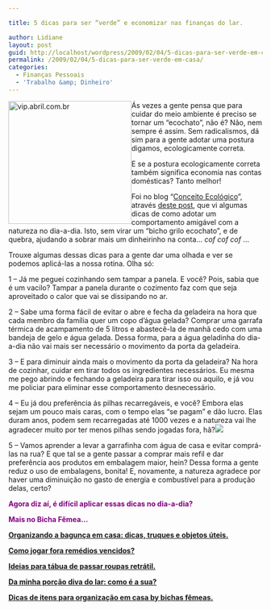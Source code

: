 ```yaml
---

title: 5 dicas para ser “verde” e economizar nas finanças do lar.

author: Lidiane
layout: post
guid: http://localhost/wordpress/2009/02/04/5-dicas-para-ser-verde-em-casa/
permalink: /2009/02/04/5-dicas-para-ser-verde-em-casa/
categories:
  - Finanças Pessoais
  - 'Trabalho &amp; Dinheiro'
---
```

[<img style="display: inline; margin-left: 0; margin-right: 0; border-width: 0;" title="vip.abril.com.br" src="http://www.trololodemulher.com.br/blog/wp-content/uploads/2009/02/untitled-thumb.png" border="0" alt="vip.abril.com.br" width="244" height="244" align="left" />](http://www.trololodemulher.com.br/blog/wp-content/uploads/2009/02/untitled.png)

Ás vezes a gente pensa que para cuidar do meio ambiente é preciso se tornar um “ecochato”, não é? Não, nem sempre é assim. Sem radicalismos, dá sim para a gente adotar uma postura digamos, ecologicamente correta.

E se a postura ecologicamente correta também significa economia nas contas domésticas? Tanto melhor!

Foi no blog “<a href="http://www.conceitoecologico.blogspot.com/" target="_blank">Conceito Ecológico</a>”, através <a href="http://conceitoecologico.blogspot.com/2009/01/10-dicas-eco.html" target="_blank">deste post</a>, que vi algumas dicas de como adotar um comportamento amigável com a natureza no dia-a-dia. Isto, sem virar um “bicho grilo ecochato”, e de quebra, ajudando a sobrar mais um dinheirinho na conta&#8230; _cof cof cof_ &#8230;[](http://www.trololodemulher.com.br/blog/wp-content/uploads/2009/02/clip-image0019.gif)

Trouxe algumas dessas dicas para a gente dar uma olhada e ver se podemos aplicá-las a nossa rotina. Olha só:

1 – Já me peguei cozinhando sem tampar a panela. E você? Pois, sabia que é um vacilo? Tampar a panela durante o cozimento faz com que seja aproveitado o calor que vai se dissipando no ar.[](http://www.trololodemulher.com.br/blog/wp-content/uploads/2009/02/clip-image00182.gif)

2 – Sabe uma forma fácil de evitar o abre e fecha da geladeira na hora que cada membro da família quer um copo d’água gelada? Comprar uma garrafa térmica de acampamento de 5 litros e abastecê-la de manhã cedo com uma bandeja de gelo e água gelada. Dessa forma, para a água geladinha do dia-a-dia não vai mais ser necessário o movimento da porta da geladeira.[](http://www.trololodemulher.com.br/blog/wp-content/uploads/2009/02/clip-image00145.gif)

3 – E para diminuir ainda mais o movimento da porta da geladeira? Na hora de cozinhar, cuidar em tirar todos os ingredientes necessários. Eu mesma me pego abrindo e fechando a geladeira para tirar isso ou aquilo, e já vou me policiar para eliminar esse comportamento desnecessário.[](http://www.trololodemulher.com.br/blog/wp-content/uploads/2009/02/clip-image00165.gif)

4 – Eu já dou preferência ás pilhas recarregáveis, e você? Embora elas sejam um pouco mais caras, com o tempo elas “se pagam” e dão lucro. Elas duram anos, podem sem recarregadas até 1000 vezes e a natureza vai lhe agradecer muito por ter menos pilhas sendo jogadas fora, hã?![](http://www.trololodemulher.com.br/blog/wp-content/uploads/2009/02/clip-image00110.gif)

5 – Vamos aprender a levar a garrafinha com água de casa e evitar comprá-las na rua? E que tal se a gente passar a comprar mais refil e dar preferência aos produtos em embalagem maior, hein? Dessa forma a gente reduz o uso de embalagens, bonita! E, novamente, a natureza agradece por haver uma diminuição no gasto de energia e combustível para a produção delas, certo?[](http://www.trololodemulher.com.br/blog/wp-content/uploads/2009/02/clip-image00112.gif)

**<span style="color: #800080;">Agora diz aí, é difícil aplicar essas dicas no dia-a-dia?</span>**

**<span style="color: #800080;">Mais no Bicha Fêmea&#8230;</span>**

**<span style="color: #800080;"><a href="http://www.trololodemulher.com.br/2010/07/16/organizando-bagunca/" target="_self">Organizando a bagunça em casa: dicas, truques e objetos úteis.</a></span>**

**<span style="color: #800080;"><a href="http://www.trololodemulher.com.br/2010/07/09/descartando-remedios-vencidos/" target="_self">Como jogar fora remédios vencidos?</a></span>**

**<span style="color: #800080;"><a href="http://www.trololodemulher.com.br/2010/06/18/tabua-passar-roupa-retratil/" target="_self">Ideias para tábua de passar roupas retrátil.</a></span>**

**<span style="color: #800080;"><a href="http://www.trololodemulher.com.br/2010/02/04/dicas-tarefas-domesticas/" target="_self">Da minha porção diva do lar: como é a sua?</a></span>**

**<span style="color: #800080;"><a href="http://www.trololodemulher.com.br/2010/01/21/itens-organizacao-casa/" target="_self">Dicas de itens para organização em casa by bichas fêmeas.</a></span>**